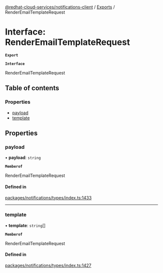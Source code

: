 [@redhat-cloud-services/notifications-client](../README.md) / [Exports](../modules.md) / RenderEmailTemplateRequest

# Interface: RenderEmailTemplateRequest

**`Export`**

**`Interface`**

RenderEmailTemplateRequest

## Table of contents

### Properties

- [payload](RenderEmailTemplateRequest.md#payload)
- [template](RenderEmailTemplateRequest.md#template)

## Properties

### payload

• **payload**: `string`

**`Memberof`**

RenderEmailTemplateRequest

#### Defined in

[packages/notifications/types/index.ts:1433](https://github.com/RedHatInsights/javascript-clients/blob/master/packages/notifications/types/index.ts#L1433)

___

### template

• **template**: `string`[]

**`Memberof`**

RenderEmailTemplateRequest

#### Defined in

[packages/notifications/types/index.ts:1427](https://github.com/RedHatInsights/javascript-clients/blob/master/packages/notifications/types/index.ts#L1427)

